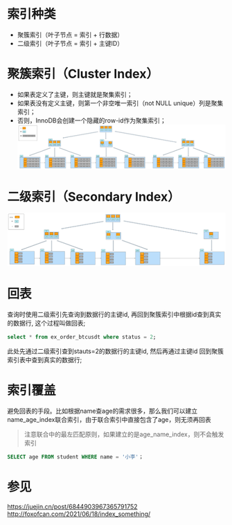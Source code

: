 # 索引种类
- 聚簇索引（叶子节点 = 索引 + 行数据）
- 二级索引（叶子节点 = 索引 + 主键ID）

# 聚簇索引（Cluster Index）
- 如果表定义了主键，则主键就是聚集索引；
- 如果表没有定义主键，则第一个非空唯一索引（not NULL unique）列是聚集索引；
- 否则，InnoDB会创建一个隐藏的row-id作为聚集索引；
![](../../images/db/cluster_index.png)

# 二级索引（Secondary Index）
![](../../images/db/secondary_index.png)

# 回表
查询时使用二级索引先查询到数据行的主键id, 再回到聚簇索引中根据id查到真实的数据行, 这个过程叫做回表;
```sql
select * from ex_order_btcusdt where status = 2;
```
此处先通过二级索引查到stauts=2的数据行的主键id, 然后再通过主键id 回到聚簇索引表中查到真实的数据行;

# 索引覆盖
避免回表的手段。比如根据name查age的需求很多，那么我们可以建立name_age_index联合索引，由于联合索引中直接包含了age，则无须再回表
> 注意联合中的最左匹配原则，如果建立的是age_name_index，则不会触发索引
```sql
SELECT age FROM student WHERE name = '小李'；
```

# 参见
https://juejin.cn/post/6844903967365791752
http://foxofcan.com/2021/06/18/index_something/